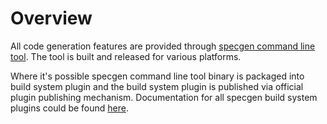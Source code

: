 # Overview

All code generation features are provided through [specgen command line tool](https://github.com/specgen-io/specgen/releases). The tool is built and released for various platforms.

Where it's possible specgen command line tool binary is packaged into build system plugin and the build system plugin is published via official plugin publishing mechanism. Documentation for all specgen build system plugins could be found [here](plugins/README.md).